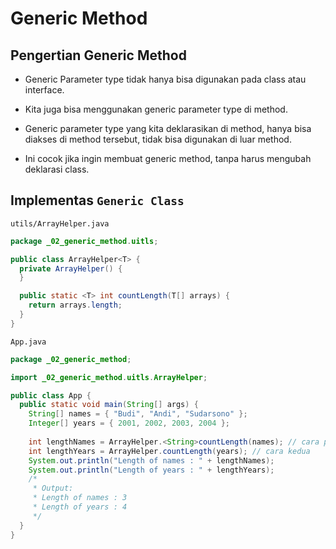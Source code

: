 # Generic Method

## Pengertian Generic Method

- Generic Parameter type tidak hanya bisa digunakan pada class atau interface.

- Kita juga bisa menggunakan generic parameter type di method.

- Generic parameter type yang kita deklarasikan di method, hanya bisa diakses di method tersebut, tidak bisa digunakan di luar method.

- Ini cocok jika ingin membuat generic method, tanpa harus mengubah deklarasi class.

## Implementas `Generic Class`

`utils/ArrayHelper.java`

```java
package _02_generic_method.uitls;

public class ArrayHelper<T> {
  private ArrayHelper() {
  }

  public static <T> int countLength(T[] arrays) {
    return arrays.length;
  }
}
```

`App.java`

```java
package _02_generic_method;

import _02_generic_method.uitls.ArrayHelper;

public class App {
  public static void main(String[] args) {
    String[] names = { "Budi", "Andi", "Sudarsono" };
    Integer[] years = { 2001, 2002, 2003, 2004 };
 
    int lengthNames = ArrayHelper.<String>countLength(names); // cara pertama
    int lengthYears = ArrayHelper.countLength(years); // cara kedua
    System.out.println("Length of names : " + lengthNames);
    System.out.println("Length of years : " + lengthYears);
    /*
     * Output:
     * Length of names : 3
     * Length of years : 4
     */
  }
}
```



